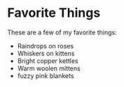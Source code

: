# Favorite Things

These are a few of my favorite things:

- Raindrops on roses
- Whiskers on kittens
- Bright copper kettles
- Warm woolen mittens
- fuzzy pink blankets
